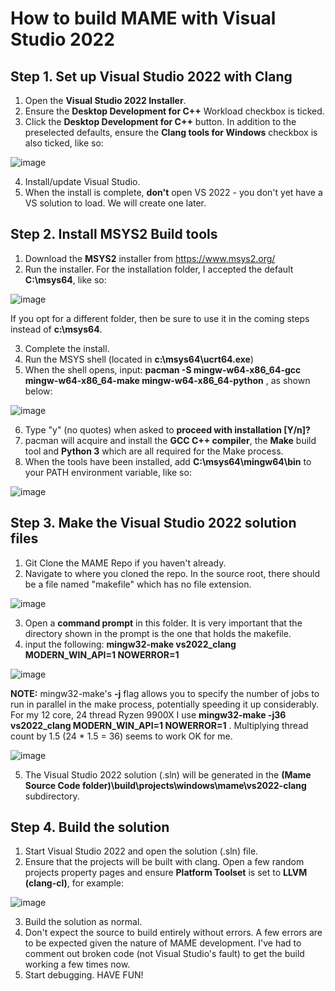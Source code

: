 # How to build MAME with Visual Studio 2022

## Step 1. Set up Visual Studio 2022 with Clang

1. Open the **Visual Studio 2022 Installer**.
2. Ensure the **Desktop Development for C++** Workload checkbox is ticked.
3. Click the **Desktop Development for C++** button. In addition to the preselected defaults, ensure the **Clang tools for Windows** checkbox is also ticked, like so:

![image](https://github.com/user-attachments/assets/deec2e92-2c84-4e55-966a-c201e54bfb32)

4. Install/update Visual Studio.
5. When the install is complete, **don't** open VS 2022 - you don't yet have a VS solution to load. We will create one later.
   

## Step 2. Install MSYS2 Build tools

1. Download the **MSYS2** installer from https://www.msys2.org/
2. Run the installer. For the installation folder, I accepted the default **C:\msys64**, like so:

![image](https://github.com/user-attachments/assets/90bb0c38-7450-4b5b-bb94-089e2cf74714)

If you opt for a different folder, then be sure to use it in the coming steps instead of **c:\msys64**.

3. Complete the install. 
4. Run the MSYS shell (located in **c:\msys64\ucrt64.exe**)
5. When the shell opens, input: **pacman -S mingw-w64-x86_64-gcc mingw-w64-x86_64-make mingw-w64-x86_64-python** , as shown below:

![image](https://github.com/user-attachments/assets/0814810e-d512-4482-9e22-9f7128a30744)

6. Type "y" (no quotes) when asked to **proceed with installation [Y/n]?**
7. pacman will acquire and install the **GCC C++ compiler**, the **Make** build tool and **Python 3** which are all required for the Make process.
8. When the tools have been installed, add **C:\msys64\mingw64\bin** to your PATH environment variable, like so:

![image](https://github.com/user-attachments/assets/5a9d1882-b2fd-4af3-a65c-72edf9ed05eb)


## Step 3. Make the Visual Studio 2022 solution files 

1. Git Clone the MAME Repo if you haven't already.
2. Navigate to where you cloned the repo. In the source root, there should be a file named "makefile" which has no file extension.

![image](https://github.com/user-attachments/assets/994691d0-c4ba-48f7-8f3c-51c7efd37b4a)

3. Open a **command prompt** in this folder. It is very important that the directory shown in the prompt is the one that holds the makefile.
4. input the following: **mingw32-make vs2022_clang MODERN_WIN_API=1 NOWERROR=1**

![image](https://github.com/user-attachments/assets/322209df-e5d1-4a4b-8d89-80cb2877a9b1)


**NOTE:** mingw32-make's **-j** flag allows you to specify the number of jobs to run in parallel in the make process, potentially speeding it up considerably. For my 12 core, 24 thread Ryzen 9900X I use **mingw32-make -j36 vs2022_clang MODERN_WIN_API=1 NOWERROR=1** .  Multiplying thread count by 1.5  (24 * 1.5 = 36) seems to work OK for me.

![image](https://github.com/user-attachments/assets/547c6bbd-0d86-4095-8e37-44b97dada597)


5. The Visual Studio 2022 solution (.sln) will be generated in the **(Mame Source Code folder)\build\projects\windows\mame\vs2022-clang** subdirectory.


## Step 4. Build the solution

1. Start Visual Studio 2022 and open the solution (.sln) file.
2. Ensure that the projects will be built with clang. Open a few random projects property pages and ensure **Platform Toolset** is set to **LLVM (clang-cl)**, for example:

![image](https://github.com/user-attachments/assets/3185f5ad-5d72-4cc6-9b9a-4060f8b12646)

3. Build the solution as normal. 
4. Don't expect the source to build entirely without errors. A few errors are to be expected given the nature of MAME development. I've had to comment out broken code (not Visual Studio's fault) to get the build working a few times now.
5. Start debugging. HAVE FUN!
